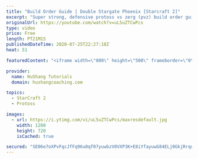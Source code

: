 ```yaml
---
title: "Build Order Guide | Double Stargate Phoenix [Starcraft 2]"
excerpt: "Super strong, defensive protoss vs zerg (pvz) build order guide. This opening is going to give you incredible map control over zerg in the mid-game, letting you scout exactly what is coming your way and making it easy to feel in control of the game. This build also completely owns mutalisk transitions"
originalUrl: https://youtube.com/watch?v=uL5uZTCwPcs
type: video
price: Free
length: PT21M1S
publishedDateTime: 2020-07-25T22:27:18Z
heat: 51

featuredContent: "<iframe width=\"800\" height=\"500\" frameborder=\"0\" src=\"https://www.youtube.com/embed/uL5uZTCwPcs\" allow=\"accelerometer; autoplay; encrypted-media; gyroscope; picture-in-picture\" allowfullscreen></iframe>"

provider:
  name: HuShang Tutorials
  domain: hushangcoaching.com

topics:
  - StarCraft 2
  - Protoss

images:
  - url: https://i.ytimg.com/vi/uL5uZTCwPcs/maxresdefault.jpg
    width: 1280
    height: 720
    isCached: true

secured: "SE06e7oXPvFqcJfFq96u0qf07yuwbzV0VXP3K+E8iYfayuwG84ELj0GkjRrqu+Kzly0VouE8vbC7Z2fqWVA+rTym5l0MfVXvSoVmsQR9a+7Uo1ozzLHvZdn0MFiGmW0ACdR2luTsQJjYEtVcTaK2fje7nlWFKH34nVFXLqDc8kvi4aOkP6N8VSx0m57zKLneSjywyGXwd1lB+U7cSEKV/XEUoZ+HXFIR/WD+rsIhgddyO322yqAJIKkIFA2A7cTt5Z2JZsonULoNAJHZOFl0Q7KjuRIZ27eFdXq0IbvMigF/DwkmD1d0tyMgzkvU2D7x3H3I+N2lbCMrZAETgde9/Zhl2p6e40ngVmT8fbICdCwZpL0dsQXG6tOtstBOW3EnOy5cHTyaJZPmzNM4bDMmaApJC32VIsgEARaGT0fhBic=;J2NYRpQb0JrNlTQf7GXA3A=="
---
```


